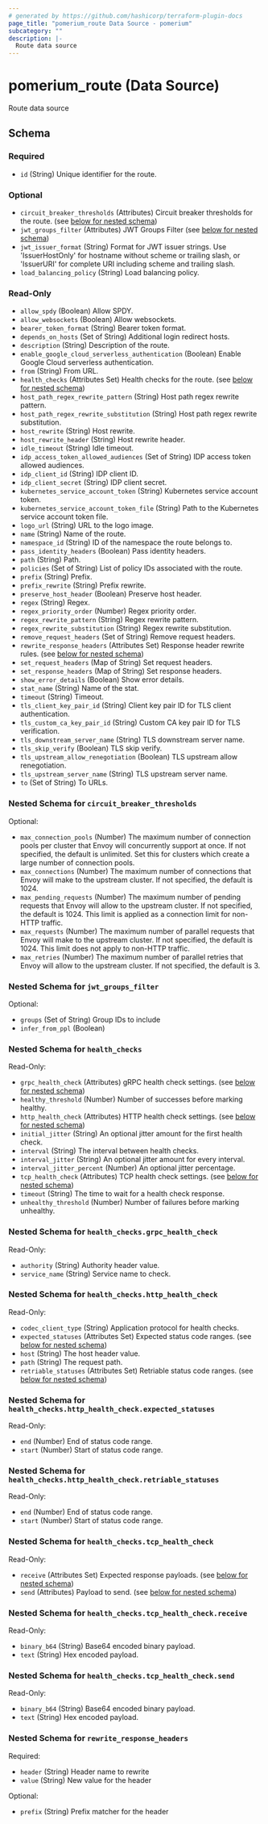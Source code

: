 ```yaml
---
# generated by https://github.com/hashicorp/terraform-plugin-docs
page_title: "pomerium_route Data Source - pomerium"
subcategory: ""
description: |-
  Route data source
---
```


# pomerium_route (Data Source)

Route data source



<!-- schema generated by tfplugindocs -->
## Schema

### Required

- `id` (String) Unique identifier for the route.

### Optional

- `circuit_breaker_thresholds` (Attributes) Circuit breaker thresholds for the route. (see [below for nested schema](#nestedatt--circuit_breaker_thresholds))
- `jwt_groups_filter` (Attributes) JWT Groups Filter (see [below for nested schema](#nestedatt--jwt_groups_filter))
- `jwt_issuer_format` (String) Format for JWT issuer strings. Use 'IssuerHostOnly' for hostname without scheme or trailing slash, or 'IssuerURI' for complete URI including scheme and trailing slash.
- `load_balancing_policy` (String) Load balancing policy.

### Read-Only

- `allow_spdy` (Boolean) Allow SPDY.
- `allow_websockets` (Boolean) Allow websockets.
- `bearer_token_format` (String) Bearer token format.
- `depends_on_hosts` (Set of String) Additional login redirect hosts.
- `description` (String) Description of the route.
- `enable_google_cloud_serverless_authentication` (Boolean) Enable Google Cloud serverless authentication.
- `from` (String) From URL.
- `health_checks` (Attributes Set) Health checks for the route. (see [below for nested schema](#nestedatt--health_checks))
- `host_path_regex_rewrite_pattern` (String) Host path regex rewrite pattern.
- `host_path_regex_rewrite_substitution` (String) Host path regex rewrite substitution.
- `host_rewrite` (String) Host rewrite.
- `host_rewrite_header` (String) Host rewrite header.
- `idle_timeout` (String) Idle timeout.
- `idp_access_token_allowed_audiences` (Set of String) IDP access token allowed audiences.
- `idp_client_id` (String) IDP client ID.
- `idp_client_secret` (String) IDP client secret.
- `kubernetes_service_account_token` (String) Kubernetes service account token.
- `kubernetes_service_account_token_file` (String) Path to the Kubernetes service account token file.
- `logo_url` (String) URL to the logo image.
- `name` (String) Name of the route.
- `namespace_id` (String) ID of the namespace the route belongs to.
- `pass_identity_headers` (Boolean) Pass identity headers.
- `path` (String) Path.
- `policies` (Set of String) List of policy IDs associated with the route.
- `prefix` (String) Prefix.
- `prefix_rewrite` (String) Prefix rewrite.
- `preserve_host_header` (Boolean) Preserve host header.
- `regex` (String) Regex.
- `regex_priority_order` (Number) Regex priority order.
- `regex_rewrite_pattern` (String) Regex rewrite pattern.
- `regex_rewrite_substitution` (String) Regex rewrite substitution.
- `remove_request_headers` (Set of String) Remove request headers.
- `rewrite_response_headers` (Attributes Set) Response header rewrite rules. (see [below for nested schema](#nestedatt--rewrite_response_headers))
- `set_request_headers` (Map of String) Set request headers.
- `set_response_headers` (Map of String) Set response headers.
- `show_error_details` (Boolean) Show error details.
- `stat_name` (String) Name of the stat.
- `timeout` (String) Timeout.
- `tls_client_key_pair_id` (String) Client key pair ID for TLS client authentication.
- `tls_custom_ca_key_pair_id` (String) Custom CA key pair ID for TLS verification.
- `tls_downstream_server_name` (String) TLS downstream server name.
- `tls_skip_verify` (Boolean) TLS skip verify.
- `tls_upstream_allow_renegotiation` (Boolean) TLS upstream allow renegotiation.
- `tls_upstream_server_name` (String) TLS upstream server name.
- `to` (Set of String) To URLs.

<a id="nestedatt--circuit_breaker_thresholds"></a>
### Nested Schema for `circuit_breaker_thresholds`

Optional:

- `max_connection_pools` (Number) The maximum number of connection pools per cluster that Envoy will concurrently support at once. If not specified, the default is unlimited. Set this for clusters which create a large number of connection pools.
- `max_connections` (Number) The maximum number of connections that Envoy will make to the upstream cluster. If not specified, the default is 1024.
- `max_pending_requests` (Number) The maximum number of pending requests that Envoy will allow to the upstream cluster. If not specified, the default is 1024. This limit is applied as a connection limit for non-HTTP traffic.
- `max_requests` (Number) The maximum number of parallel requests that Envoy will make to the upstream cluster. If not specified, the default is 1024. This limit does not apply to non-HTTP traffic.
- `max_retries` (Number) The maximum number of parallel retries that Envoy will allow to the upstream cluster. If not specified, the default is 3.


<a id="nestedatt--jwt_groups_filter"></a>
### Nested Schema for `jwt_groups_filter`

Optional:

- `groups` (Set of String) Group IDs to include
- `infer_from_ppl` (Boolean)


<a id="nestedatt--health_checks"></a>
### Nested Schema for `health_checks`

Read-Only:

- `grpc_health_check` (Attributes) gRPC health check settings. (see [below for nested schema](#nestedatt--health_checks--grpc_health_check))
- `healthy_threshold` (Number) Number of successes before marking healthy.
- `http_health_check` (Attributes) HTTP health check settings. (see [below for nested schema](#nestedatt--health_checks--http_health_check))
- `initial_jitter` (String) An optional jitter amount for the first health check.
- `interval` (String) The interval between health checks.
- `interval_jitter` (String) An optional jitter amount for every interval.
- `interval_jitter_percent` (Number) An optional jitter percentage.
- `tcp_health_check` (Attributes) TCP health check settings. (see [below for nested schema](#nestedatt--health_checks--tcp_health_check))
- `timeout` (String) The time to wait for a health check response.
- `unhealthy_threshold` (Number) Number of failures before marking unhealthy.

<a id="nestedatt--health_checks--grpc_health_check"></a>
### Nested Schema for `health_checks.grpc_health_check`

Read-Only:

- `authority` (String) Authority header value.
- `service_name` (String) Service name to check.


<a id="nestedatt--health_checks--http_health_check"></a>
### Nested Schema for `health_checks.http_health_check`

Read-Only:

- `codec_client_type` (String) Application protocol for health checks.
- `expected_statuses` (Attributes Set) Expected status code ranges. (see [below for nested schema](#nestedatt--health_checks--http_health_check--expected_statuses))
- `host` (String) The host header value.
- `path` (String) The request path.
- `retriable_statuses` (Attributes Set) Retriable status code ranges. (see [below for nested schema](#nestedatt--health_checks--http_health_check--retriable_statuses))

<a id="nestedatt--health_checks--http_health_check--expected_statuses"></a>
### Nested Schema for `health_checks.http_health_check.expected_statuses`

Read-Only:

- `end` (Number) End of status code range.
- `start` (Number) Start of status code range.


<a id="nestedatt--health_checks--http_health_check--retriable_statuses"></a>
### Nested Schema for `health_checks.http_health_check.retriable_statuses`

Read-Only:

- `end` (Number) End of status code range.
- `start` (Number) Start of status code range.



<a id="nestedatt--health_checks--tcp_health_check"></a>
### Nested Schema for `health_checks.tcp_health_check`

Read-Only:

- `receive` (Attributes Set) Expected response payloads. (see [below for nested schema](#nestedatt--health_checks--tcp_health_check--receive))
- `send` (Attributes) Payload to send. (see [below for nested schema](#nestedatt--health_checks--tcp_health_check--send))

<a id="nestedatt--health_checks--tcp_health_check--receive"></a>
### Nested Schema for `health_checks.tcp_health_check.receive`

Read-Only:

- `binary_b64` (String) Base64 encoded binary payload.
- `text` (String) Hex encoded payload.


<a id="nestedatt--health_checks--tcp_health_check--send"></a>
### Nested Schema for `health_checks.tcp_health_check.send`

Read-Only:

- `binary_b64` (String) Base64 encoded binary payload.
- `text` (String) Hex encoded payload.




<a id="nestedatt--rewrite_response_headers"></a>
### Nested Schema for `rewrite_response_headers`

Required:

- `header` (String) Header name to rewrite
- `value` (String) New value for the header

Optional:

- `prefix` (String) Prefix matcher for the header
